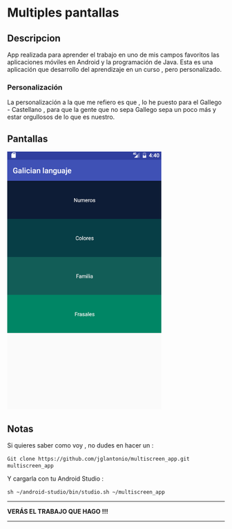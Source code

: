 # Multiples pantallas

## Descripcion

App realizada para aprender el trabajo en uno de mis campos favoritos las aplicaciones móviles en Android y la programación de Java.
Esta es una aplicación que desarrollo del aprendizaje en un curso , pero personalizado.

### Personalización

La personalización a la que me refiero es que , lo he puesto para el Gallego - Castellano , para que la gente que no sepa Gallego
sepa un poco más y estar orgullosos de lo que es nuestro.

## Pantallas 



![GitHub Logo](./capturas/capturamain.png)



## Notas

Si quieres saber como voy , no dudes en hacer un :

```
Git clone https://github.com/jglantonio/multiscreen_app.git multiscreen_app
```

Y cargarla con tu Android Studio :

```
sh ~/android-studio/bin/studio.sh ~/multiscreen_app
```

<hr>
<b>VERÁS EL TRABAJO QUE HAGO !!!</b>
<hr>
